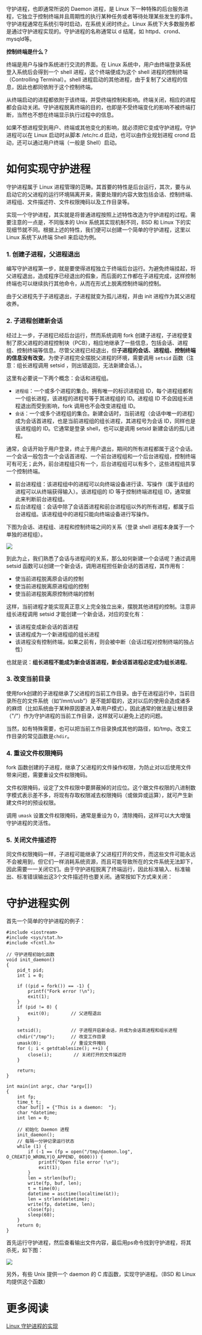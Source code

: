 
守护进程，也即通常所说的 Daemon 进程，是 Linux 下一种特殊的后台服务进程，它独立于控制终端并且周期性的执行某种任务或者等待处理某些发生的事件。守护进程通常在系统引导时启动，在系统关闭时终止。Linux 系统下大多数服务都是通过守护进程实现的。守护进程的名称通常以 d 结尾，如 httpd、crond、mysqld等。

**控制终端是什么？**

终端是用户与操作系统进行交流的界面。在 Linux 系统中，用户由终端登录系统登入系统后会得到一个 shell 进程，这个终端便成为这个 shell 进程的控制终端（Controlling Terminal）。shell 进程启动的其他进程，由于复制了父进程的信息，因此也都同依附于这个控制终端。

从终端启动的进程都依附于该终端，并受终端控制和影响。终端关闭，相应的进程都会自动关闭。守护进程脱离终端的目的，也即是不受终端变化的影响不被终端打断，当然也不想在终端显示执行过程中的信息。

如果不想进程受到用户、终端或其他变化的影响，就必须把它变成守护进程。守护进程可以在 Linux 启动时从脚本 /etc/rc.d 启动，也可以由作业规划进程 crond 启动，还可以通过用户终端（一般是 Shell）启动。

# 如何实现守护进程

守护进程属于 Linux 进程管理的范畴。其首要的特性是后台运行，其次，要与从启动它的父进程的运行环境隔离开来，需要处理的内容大致包括会话、控制终端、进程组、文件描述符、文件权限掩码以及工作目录等。

实现一个守护进程，其实就是将普通进程按照上述特性改造为守护进程的过程。需要注意的一点是，不同版本的 Unix 系统其实现机制不同，BSD 和 Linux 下的实现细节就不同。根据上述的特性，我们便可以创建一个简单的守护进程，这里以 Linux 系统下从终端 Shell 来启动为例。

### 1. 创建子进程，父进程退出

编写守护进程第一步，就是要使得进程独立于终端后台运行。为避免终端挂起，将父进程退出，造成程序已经退出的假象，而后面的工作都在子进程完成，这样控制终端也可以继续执行其他命令，从而在形式上脱离控制终端的控制。

由于父进程先于子进程退出，子进程就变为孤儿进程，并由 init 进程作为其父进程收养。

### 2. 子进程创建新会话

经过上一步，子进程已经后台运行，然而系统调用 fork 创建子进程，子进程便复制了原父进程的进程控制块（PCB），相应地继承了一些信息，包括会话、进程组、控制终端等信息。尽管父进程已经退出，但**子进程的会话、进程组、控制终端的信息没有改变**。为使子进程完全摆脱父进程的环境，需要调用 `setsid` 函数（注意：组长进程调用 setsid ，则出错返回，无法新建会话。）。

这里有必要说一下两个概念：会话和进程组。

* `进程组`：一个或多个进程的集合。拥有唯一的标识进程组 ID，每个进程组都有一个组长进程，该进程的进程号等于其进程组的 ID。进程组 ID 不会因组长进程退出而受到影响，fork 调用也不会改变进程组 ID。
* `会话`：一个或多个进程组的集合。新建会话时，当前进程（会话中唯一的进程）成为会话首进程，也是当前进程组的组长进程，其进程号为会话 ID，同样也是该进程组的 ID。它通常是登录 shell，也可以是调用 setsid 新建会话的孤儿进程。

通常，会话开始于用户登录，终止于用户退出，期间的所有进程都属于这个会话。一个会话一般包含一个会话首进程、一个前台进程组和一个后台进程组，控制终端可有可无；此外，前台进程组只有一个，后台进程组可以有多个，这些进程组共享一个控制终端。

* 前台进程组：该进程组中的进程可以向终端设备进行读、写操作（属于该组的进程可以从终端获得输入）。该进程组的 ID 等于控制终端进程组 ID，通常据此来判断前台进程组。
* 后台进程组：会话中除了会话首进程和前台进程组以外的所有进程，都属于后台进程组。该进程组中的进程只能向终端设备进行写操作。

下图为会话、进程组、进程和控制终端之间的关系（登录 shell 进程本身属于一个单独的进程组）。

![][1]

到此为止，我们熟悉了会话与进程间的关系，那么如何新建一个会话呢？通过调用 setsid 函数可以创建一个新会话，调用进程担任新会话的首进程，其作用有：

* 使当前进程脱离原会话的控制
* 使当前进程脱离原进程组的控制
* 使当前进程脱离原控制终端的控制

这样，当前进程才能实现真正意义上完全独立出来，摆脱其他进程的控制。注意非组长进程调用 setsid 才能创建一个新会话，对应的变化有：

* 该进程变成新会话的首进程
* 该进程成为一个新进程组的组长进程
* 该进程没有控制终端，如果之前有，则会被中断（会话过程对控制终端的独占性）

也就是说：**组长进程不能成为新会话首进程，新会话首进程必定成为组长进程**。

### 3. 改变当前目录

使用fork创建的子进程继承了父进程的当前工作目录。由于在进程运行中，当前目录所在的文件系统（如“/mnt/usb”）是不能卸载的，这对以后的使用会造成诸多的麻烦（比如系统由于某种原因要进入单用户模式）。因此通常的做法是让根目录（"/"）作为守护进程的当前工作目录，这样就可以避免上述的问题。

当然，如有特殊需要，也可以把当前工作目录换成其他的路径，如/tmp。改变工作目录的常见函数是`chdir`。

### 4. 重设文件权限掩码

fork 函数创建的子进程，继承了父进程的文件操作权限，为防止对以后使用文件带来问题，需要重设文件权限掩码。

文件权限掩码，设定了文件权限中要屏蔽掉的对应位。这个跟文件权限的八进制数字模式表示差不多，将现有存取权限减去权限掩码（或做异或运算），就可产生新建文件时的预设权限。

调用 `umask` 设置文件权限掩码，通常是重设为 0，清除掩码，这样可以大大增强守护进程的灵活性。

### 5. 关闭文件描述符

同文件权限掩码一样，子进程可能继承了父进程打开的文件，而这些文件可能永远不会被用到，但它们一样消耗系统资源，而且可能导致所在的文件系统无法卸下，因此需要一一关闭它们。由于守护进程脱离了终端运行，因此标准输入、标准输出、标准错误输出这3个文件描述符也要关闭。通常按如下方式来关闭：

# 守护进程实例

首先一个简单的守护进程的例子：

    #include <iostream>
    #include <sys/stat.h>
    #include <fcntl.h>
    
    // 守护进程初始化函数
    void init_daemon()
    {
        pid_t pid;
        int i = 0;
    
        if ((pid = fork()) == -1) {
            printf("Fork error !\n");
            exit(1);
        }
        if (pid != 0) {
            exit(0);        // 父进程退出
        }
    
        setsid();           // 子进程开启新会话，并成为会话首进程和组长进程
        chdir("/tmp");      // 改变工作目录
        umask(0);           // 重设文件掩码
        for (; i < getdtablesize(); ++i) {
            close(i);        // 关闭打开的文件描述符
        }
    
        return;
    }
    
    int main(int argc, char *argv[])
    {
        int fp;
        time_t t;
        char buf[] = {"This is a daemon:  "};
        char *datetime;
        int len = 0;
    
        // 初始化 Daemon 进程
        init_daemon();
        // 每隔一分钟记录运行状态
        while (1) {
            if (-1 == (fp = open("/tmp/daemon.log", O_CREAT|O_WRONLY|O_APPEND, 0600))) {
                printf("Open file error !\n");
                exit(1);
            }
            len = strlen(buf);
            write(fp, buf, len);
            t = time(0);
            datetime = asctime(localtime(&t));
            len = strlen(datetime);
            write(fp, datetime, len);
            close(fp);
            sleep(60);
        }
        return 0;
    }

首先运行守护进程，然后查看输出文件内容，最后用ps命令找到守护进程，将其杀死，如下图：

![][2]

另外，有些 Unix 提供一个 daemon 的 C 库函数，实现守护进程。（BSD 和 Linux 均提供这个函数）

# 更多阅读

[Linux 守护进程的实现](http://alfred-sun.github.io/blog/2015/06/18/daemon-implementation/)

[1]: http://7xrlu9.com1.z0.glb.clouddn.com/Linux_OS_Daemon_1.png
[2]: http://7xrlu9.com1.z0.glb.clouddn.com/Linux_OS_Daemon_2.png


